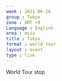 ```yaml
---
week : 2021-06-28
group : Tokyo
zone : GMT +9
Language : English
area : Asia
title : Tokyo
format : world_tour
layout : event
type : live
---
```

World Tour stop
